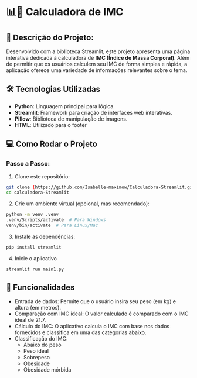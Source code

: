 # 📊👾 Calculadora de IMC

## 📜 Descrição do Projeto:
Desenvolvido com a biblioteca Streamlit, este projeto apresenta uma página interativa dedicada à calculadora de **IMC (Índice de Massa Corporal)**. Além de permitir que os usuários calculem seu IMC de forma simples e rápida, a aplicação oferece uma variedade de informações relevantes sobre o tema. 

## 🛠️ Tecnologias Utilizadas
- **Python**: Linguagem principal para lógica.
- **Streamlit**: Framework para criação de interfaces web interativas.
- **Pillow**: Biblioteca de manipulação de imagens.
- **HTML**: Utilizado para o footer

## 💻 Como Rodar o Projeto

### Passo a Passo:
1. Clone este repositório:
```bash
git clone (https://github.com/Isabelle-maximow/Calculadora-Streamlit.git)
cd calculadora-Streamlit
```
2. Crie um ambiente virtual (opcional, mas recomendado):
```bash
python -m venv .venv
.venv/Scripts/activate  # Para Windows
venv/bin/activate  # Para Linux/Mac

```

3. Instale as dependências:
```bash
pip install streamlit 
```

4. Inicie o aplicativo
```bash	
streamlit run main1.py
```

## 📝 Funcionalidades
- Entrada de dados: Permite que o usuário insira seu peso (em kg) e altura (em metros).
- Comparação com IMC ideal: O valor calculado é comparado com o IMC ideal de 21.7.
- Cálculo do IMC: O aplicativo calcula o IMC com base nos dados fornecidos e classifica em uma das categorias abaixo.
- Classificação do IMC:
    - Abaixo do peso
    - Peso ideal
    - Sobrepeso
    - Obesidade
    - Obesidade mórbida
